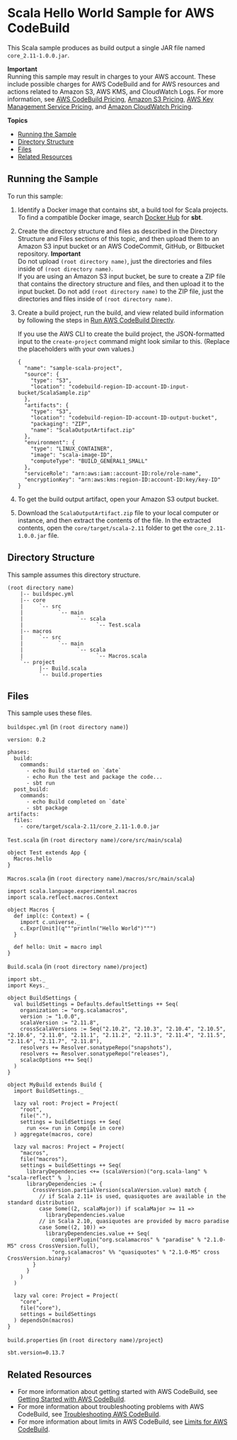 # Scala Hello World Sample for AWS CodeBuild<a name="sample-scala-hw"></a>

This Scala sample produces as build output a single JAR file named `core_2.11-1.0.0.jar`\.

**Important**  
Running this sample may result in charges to your AWS account\. These include possible charges for AWS CodeBuild and for AWS resources and actions related to Amazon S3, AWS KMS, and CloudWatch Logs\. For more information, see [AWS CodeBuild Pricing](http://aws.amazon.com/codebuild/pricing), [Amazon S3 Pricing](http://aws.amazon.com/s3/pricing), [AWS Key Management Service Pricing](http://aws.amazon.com/kms/pricing), and [Amazon CloudWatch Pricing](http://aws.amazon.com/cloudwatch/pricing)\.

**Topics**
+ [Running the Sample](#sample-scala-hw-running)
+ [Directory Structure](#sample-scala-hw-dir)
+ [Files](#sample-scala-hw-files)
+ [Related Resources](#w3ab1b9c52c37c15)

## Running the Sample<a name="sample-scala-hw-running"></a>

To run this sample:

1. Identify a Docker image that contains sbt, a build tool for Scala projects\. To find a compatible Docker image, search [Docker Hub](https://hub.docker.com) for **sbt**\.

1. Create the directory structure and files as described in the Directory Structure and Files sections of this topic, and then upload them to an Amazon S3 input bucket or an AWS CodeCommit, GitHub, or Bitbucket repository\. 
**Important**  
Do not upload `(root directory name)`, just the directories and files inside of `(root directory name)`\.   
If you are using an Amazon S3 input bucket, be sure to create a ZIP file that contains the directory structure and files, and then upload it to the input bucket\. Do not add `(root directory name)` to the ZIP file, just the directories and files inside of `(root directory name)`\.

1. Create a build project, run the build, and view related build information by following the steps in [Run AWS CodeBuild Directly](how-to-run.md)\.

   If you use the AWS CLI to create the build project, the JSON\-formatted input to the `create-project` command might look similar to this\. \(Replace the placeholders with your own values\.\)

   ```
   {
     "name": "sample-scala-project",
     "source": {
       "type": "S3",
       "location": "codebuild-region-ID-account-ID-input-bucket/ScalaSample.zip"
     },
     "artifacts": {
       "type": "S3",
       "location": "codebuild-region-ID-account-ID-output-bucket",
       "packaging": "ZIP",
       "name": "ScalaOutputArtifact.zip"
     },
     "environment": {
       "type": "LINUX_CONTAINER",
       "image": "scala-image-ID",
       "computeType": "BUILD_GENERAL1_SMALL"
     },
     "serviceRole": "arn:aws:iam::account-ID:role/role-name",
     "encryptionKey": "arn:aws:kms:region-ID:account-ID:key/key-ID"
   }
   ```

1. To get the build output artifact, open your Amazon S3 output bucket\.

1. Download the `ScalaOutputArtifact.zip` file to your local computer or instance, and then extract the contents of the file\. In the extracted contents, open the `core/target/scala-2.11` folder to get the `core_2.11-1.0.0.jar` file\. 

## Directory Structure<a name="sample-scala-hw-dir"></a>

This sample assumes this directory structure\.

```
(root directory name)
    |-- buildspec.yml
    |-- core
    |     `-- src
    |           `-- main
    |                 `-- scala
    |                       `-- Test.scala
    |-- macros
    |     `-- src
    |           `-- main
    |                 `-- scala
    |                       `-- Macros.scala
    `-- project
          |-- Build.scala
          `-- build.properties
```

## Files<a name="sample-scala-hw-files"></a>

This sample uses these files\.

`buildspec.yml` \(in `(root directory name)`\)

```
version: 0.2

phases:
  build:
    commands:
      - echo Build started on `date`
      - echo Run the test and package the code...
      - sbt run       
  post_build:
    commands:
      - echo Build completed on `date`
      - sbt package
artifacts:
  files:
    - core/target/scala-2.11/core_2.11-1.0.0.jar
```

`Test.scala` \(in `(root directory name)/core/src/main/scala`\)

```
object Test extends App {
  Macros.hello
}
```

`Macros.scala` \(in `(root directory name)/macros/src/main/scala`\)

```
import scala.language.experimental.macros
import scala.reflect.macros.Context

object Macros {
  def impl(c: Context) = {
    import c.universe._
    c.Expr[Unit](q"""println("Hello World")""")
  }

  def hello: Unit = macro impl
}
```

`Build.scala` \(in `(root directory name)/project`\)

```
import sbt._
import Keys._

object BuildSettings {
  val buildSettings = Defaults.defaultSettings ++ Seq(
    organization := "org.scalamacros",
    version := "1.0.0",
    scalaVersion := "2.11.8",
    crossScalaVersions := Seq("2.10.2", "2.10.3", "2.10.4", "2.10.5", "2.10.6", "2.11.0", "2.11.1", "2.11.2", "2.11.3", "2.11.4", "2.11.5", "2.11.6", "2.11.7", "2.11.8"),
    resolvers += Resolver.sonatypeRepo("snapshots"),
    resolvers += Resolver.sonatypeRepo("releases"),
    scalacOptions ++= Seq()
  )
}

object MyBuild extends Build {
  import BuildSettings._

  lazy val root: Project = Project(
    "root",
    file("."),
    settings = buildSettings ++ Seq(
      run <<= run in Compile in core)
  ) aggregate(macros, core)

  lazy val macros: Project = Project(
    "macros",
    file("macros"),
    settings = buildSettings ++ Seq(
      libraryDependencies <+= (scalaVersion)("org.scala-lang" % "scala-reflect" % _),
      libraryDependencies := {
        CrossVersion.partialVersion(scalaVersion.value) match {
          // if Scala 2.11+ is used, quasiquotes are available in the standard distribution
          case Some((2, scalaMajor)) if scalaMajor >= 11 =>
            libraryDependencies.value
          // in Scala 2.10, quasiquotes are provided by macro paradise
          case Some((2, 10)) =>
            libraryDependencies.value ++ Seq(
              compilerPlugin("org.scalamacros" % "paradise" % "2.1.0-M5" cross CrossVersion.full),
              "org.scalamacros" %% "quasiquotes" % "2.1.0-M5" cross CrossVersion.binary)
        }
      }
    )
  )

  lazy val core: Project = Project(
    "core",
    file("core"),
    settings = buildSettings
  ) dependsOn(macros)
}
```

`build.properties` \(in `(root directory name)/project`\)

```
sbt.version=0.13.7
```

## Related Resources<a name="w3ab1b9c52c37c15"></a>
+ For more information about getting started with AWS CodeBuild, see [Getting Started with AWS CodeBuild](getting-started.md)\.
+ For more information about troubleshooting problems with AWS CodeBuild, see [Troubleshooting AWS CodeBuild](troubleshooting.md)\.
+ For more information about limits in AWS CodeBuild, see [Limits for AWS CodeBuild](limits.md)\.